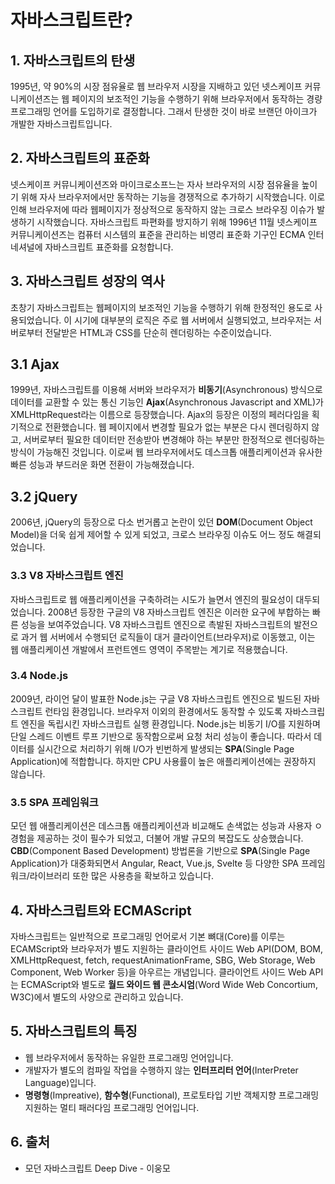 # 자바스크립트란?

## 1. 자바스크립트의 탄생

1995년, 약 90%의 시장 점유율로 웹 브라우저 시장을 지배하고 있던 넷스케이프 커뮤니케이션즈는 웹 페이지의 보조적인 기능을 수행하기 위해 브라우저에서 동작하는 경량 프로그래밍 언어를 도입하기로 결정합니다. 그래서 탄생한 것이 바로 브랜던 아이크가 개발한 자바스크립트입니다.

## 2. 자바스크립트의 표준화

넷스케이프 커뮤니케이션즈와 마이크로소프느는 자사 브라우저의 시장 점유율을 높이기 위해 자사 브라우저에서만 동작하는 기능을 경쟁적으로 추가하기 시작했습니다. 이로 인해 브라우저에 따라 웹페이지가 정상적으로 동작하지 않는 크로스 브라우징 이슈가 발생하기 시작했습니다. 자바스크립트 파편화를 방지하기 위해 1996년 11월 넷스케이프 커뮤니케이션즈는 컴퓨터 시스템의 표준을 관리하는 비영리 표준화 기구인 ECMA 인터네셔널에 자바스크립트 표준화를 요청합니다.

## 3. 자바스크립트 성장의 역사

초창기 자바스크립트는 웹페이지의 보조적인 기능을 수행하기 위해 한정적인 용도로 사용되었습니다. 이 시기에 대부분의 로직은 주로 웹 서버에서 실행되었고, 브라우저는 서버로부터 전달받은 HTML과 CSS를 단순히 렌더링하는 수준이었습니다.

## 3.1 Ajax

1999년, 자바스크립트를 이용해 서버와 브라우저가 **비동기**(Asynchronous) 방식으로 데이터를 교환할 수 있는 통신 기능인 **Ajax**(Asynchronous Javascript and XML)가 XMLHttpRequest라는 이름으로 등장했습니다. Ajax의 등장은 이정의 페러다임을 획기적으로 전환했습니다. 웹 페이지에서 변경할 필요가 없는 부분은 다시 렌더링하지 않고, 서버로부터 필요한 데이터만 전송받아 변경해야 하는 부분만 한정적으로 렌더링하는 방식이 가능해진 것입니다. 이로써 웹 브라우저에서도 데스크톱 애플리케이션과 유사한 빠른 성능과 부드러운 화면 전환이 가능해졌습니다.

## 3.2 jQuery

2006년, jQuery의 등장으로 다소 번거롭고 논란이 있던 **DOM**(Document Object Model)을 더욱 쉽게 제어할 수 있게 되었고, 크로스 브라우징 이슈도 어느 정도 해결되었습니다.

### 3.3 V8 자바스크립트 엔진

자바스크립트로 웹 애플리케이션을 구축하려는 시도가 늘면서 엔진의 필요성이 대두되었습니다. 2008년 등장한 구글의 V8 자바스크립트 엔진은 이러한 요구에 부합하는 빠른 성능을 보여주었습니다. V8 자바스크립트 엔진으로 촉발된 자바스크립트의 발전으로 과거 웹 서버에서 수행되던 로직들이 대거 클라이언트(브라우저)로 이동했고, 이는 웹 애플리케이션 개발에서 프런트엔드 영역이 주목받는 계기로 적용했습니다.

### 3.4 Node.js

2009년, 라이언 달이 발표한 Node.js는 구글 V8 자바스크립트 엔진으로 빌드된 자바스크립트 런타임 환경입니다. 브라우저 이외의 환경에서도 동작할 수 있도록 자바스크립트 엔진을 독립시킨 자바스크립트 실행 환경입니다. Node.js는 비동기 I/O를 지원하며 단일 스레드 이벤트 루프 기반으로 동작함으로써 요청 처리 성능이 좋습니다. 따라서 데이터를 실시간으로 처리하기 위해 I/O가 빈번하게 발생되는 **SPA**(Single Page Application)에 적합합니다. 하지만 CPU 사용률이 높은 애플리케이션에는 권장하지 않습니다.

### 3.5 SPA 프레임워크

모던 웹 애플리케이션은 데스크톱 애플리케이션과 비교해도 손색없는 성능과 사용자 ㅇ경험을 제공하는 것이 필수가 되었고, 더불어 개발 규모의 복잡도도 상승했습니다. **CBD**(Component Based Development) 방법론을 기반으로 **SPA**(Single Page Application)가 대중화되면서 Angular, React, Vue.js, Svelte 등 다양한 SPA 프레임워크/라이브러리 또한 많은 사용층을 확보하고 있습니다.

## 4. 자바스크립트와 ECMAScript

자바스크립트는 일반적으로 프로그래밍 언어로서 기본 뼈대(Core)를 이루는 ECAMScript와 브라우저가 별도 지원하는 클라이언트 사이드 Web API(DOM, BOM, XMLHttpRequest, fetch, requestAnimationFrame, SBG, Web Storage, Web Component, Web Worker 등)을 아우르는 개념입니다. 클라이언트 사이드 Web API는 ECMAScript와 별도로 **월드 와이드 웹 콘소시엄**(Word Wide Web Concortium, W3C)에서 별도의 사양으로 관리하고 있습니다.

## 5. 자바스크립트의 특징

- 웹 브라우저에서 동작하는 유일한 프로그래밍 언어입니다.
- 개발자가 별도의 컴파일 작업을 수행하지 않는 **인터프리터 언어**(InterPreter Language)입니다.
- **명령형**(Impreative), **함수형**(Functional), 프로토타입 기반 객체지향 프로그래밍 지원하는 멀티 패러다임 프로그래밍 언어입니다.

## 6. 출처

- 모던 자바스크립트 Deep Dive - 이웅모
